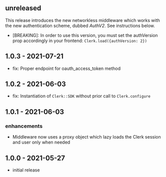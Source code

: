 ## unreleased

This release introduces the new networkless middleware which works with the new 
authentication scheme, dubbed *AuthV2*. See instructions below.

- [BREAKING]: In order to use this version, you must set the authVersion prop 
    accordingly in your frontend: `Clerk.load({authVersion: 2})`

## 1.0.3 - 2021-07-21

- fix: Proper endpoint for oauth_access_token method

## 1.0.2 - 2021-06-03

- fix: Instantiation of `Clerk::SDK` without prior call to `Clerk.configure`

## 1.0.1 - 2021-06-03

### enhancements

- Middleware now uses a proxy object which lazy loads the Clerk session and user only when needed

## 1.0.0 - 2021-05-27

- initial release
